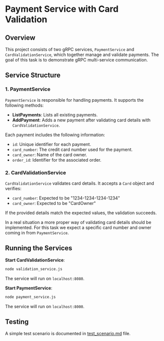# Payment Service with Card Validation

## Overview

This project consists of two gRPC services, `PaymentService` and `CardValidationService`, which together manage and validate payments. The goal of this task is to demonstrate gRPC multi-service communication. 

## Service Structure

### 1. **PaymentService**

`PaymentService` is responsible for handling payments. It supports the following methods:

- **ListPayments**: Lists all existing payments.
- **AddPayment**: Adds a new payment after validating card details with `CardValidationService`.

Each payment includes the following information:
- `id`: Unique identifier for each payment.
- `card_number`: The credit card number used for the payment.
- `card_owner`: Name of the card owner.
- `order_id`: Identifier for the associated order.

### 2. **CardValidationService**

`CardValidationService` validates card details. It accepts a `Card` object and verifies:
- `card_number`: Expected to be "1234-1234-1234-1234"
- `card_owner`: Expected to be "CardOwner"

If the provided details match the expected values, the validation succeeds.

In a real situation a more proper way of validating card details should be implemented. For this task we expect a specific card number and owner coming in from `PaymentService`.

## Running the Services

**Start CardValidationService**:
```bash
node validation_service.js
```
The service will run on `localhost:8080`.

**Start PaymentService**:
```bash
node payment_service.js
```
The service will run on `localhost:8000`.

## Testing
A simple test scenario is documented in [test_scenario.md](results/test_scenario.md) file.
